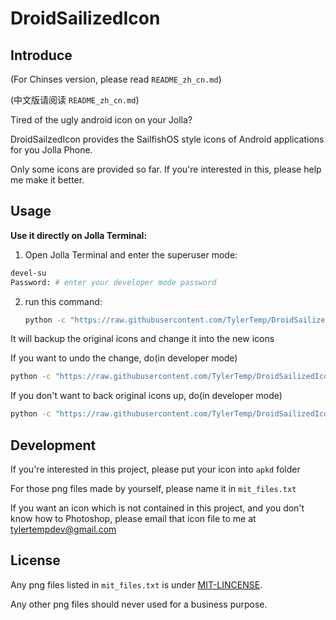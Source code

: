 ﻿DroidSailizedIcon
=================


Introduce
---------

(For Chinses version, please read `README_zh_cn.md`)

(中文版请阅读 `README_zh_cn.md`)

Tired of the ugly android icon on your Jolla?

DroidSailzedIcon provides the SailfishOS style icons of Android applications
for you Jolla Phone.

Only some icons are provided so far. If you're interested in this, please help
me make it better.

Usage
----------

**Use it directly on Jolla Terminal:**

1.  Open Jolla Terminal and enter the superuser mode:

   ```bash
   devel-su
   Password: # enter your developer mode password
   ```

2.  run this command:

    ```bash
    python -c "https://raw.githubusercontent.com/TylerTemp/DroidSailizedIcon/master/cp.py"
    ```


It will backup the original icons and change it into the new icons

If you want to undo the change, do(in developer mode)

```bash
python -c "https://raw.githubusercontent.com/TylerTemp/DroidSailizedIcon/master/cp.py" restore
```

If you don't want to back original icons up, do(in developer mode)

```bash
python -c "https://raw.githubusercontent.com/TylerTemp/DroidSailizedIcon/master/cp.py" copy
```

Development
----------

If you're interested in this project, please put your icon into `apkd` folder

For those png files made by yourself, please name it in `mit_files.txt`

If you want an icon which is not contained in this project, and you don't know how to Photoshop, please email that icon file to me at  [tylertempdev@gmail.com](mailto:tylertempdev@gmail.com)

License
---------

Any png files listed in `mit_files.txt` is under [MIT-LINCENSE](https://github.com/angular/angular.js/blob/master/LICENSE).

Any other png files should never used for a business purpose.
